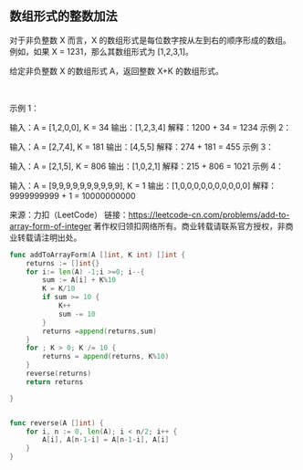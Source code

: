 ## 数组形式的整数加法

对于非负整数 X 而言，X 的数组形式是每位数字按从左到右的顺序形成的数组。例如，如果 X = 1231，那么其数组形式为 [1,2,3,1]。

给定非负整数 X 的数组形式 A，返回整数 X+K 的数组形式。

 

示例 1：

输入：A = [1,2,0,0], K = 34
输出：[1,2,3,4]
解释：1200 + 34 = 1234
示例 2：

输入：A = [2,7,4], K = 181
输出：[4,5,5]
解释：274 + 181 = 455
示例 3：

输入：A = [2,1,5], K = 806
输出：[1,0,2,1]
解释：215 + 806 = 1021
示例 4：

输入：A = [9,9,9,9,9,9,9,9,9,9], K = 1
输出：[1,0,0,0,0,0,0,0,0,0,0]
解释：9999999999 + 1 = 10000000000

来源：力扣（LeetCode）
链接：https://leetcode-cn.com/problems/add-to-array-form-of-integer
著作权归领扣网络所有。商业转载请联系官方授权，非商业转载请注明出处。

```go
func addToArrayForm(A []int, K int) []int {
    returns := []int{}
    for i:= len(A) -1;i >=0; i--{
        sum := A[i] + K%10
        K = K/10
        if sum >= 10 {
            K++
            sum -= 10
        }
        returns =append(returns,sum)
    }
    for ; K > 0; K /= 10 {
        returns = append(returns, K%10)
    }
    reverse(returns)
    return returns

}


func reverse(A []int) {
    for i, n := 0, len(A); i < n/2; i++ {
        A[i], A[n-1-i] = A[n-1-i], A[i]
    }
}


```
